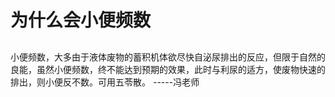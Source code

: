 # 为什么会小便频数

## 

小便频数，大多由于液体废物的蓄积机体欲尽快自泌尿排出的反应，但限于自然的良能，虽然小便频数，终不能达到预期的效果，此时与利尿的适方，使废物快速的排出，则小便反不数。可用五苓散。 -----冯老师
